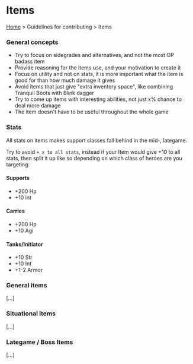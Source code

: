 # Items

[Home](../README.md) > Guidelines for contributing > Items

### General concepts
- Try to focus on sidegrades and alternatives, and not the most OP badass item
- Provide reasoning for the items use, and your motivation to create it
- Focus on utility and not on stats, it is more important what the item is good for than how much damage it gives
- Avoid items that just give "extra inventory space", like combining Tranquil Boots with Blink dagger
- Try to come up items with interesting abilities, not just x% chance to deal more damage
- The item doesn't have to be useful throughout the whole game

### Stats
All stats on items makes support classes fall behind in the mid-, lategame.

Try to avoid `+ x to all stats`, instead if your Item would give +10 to all stats, 
then split it up like so depending on which class of heroes are you targeting:

#### Supports
- +200 Hp
- +10 int

#### Carries
- +200 Hp
- +10 Agi

#### Tanks/Initiator
- +10 Str
- +10 Int
- +1-2 Armor

### General items

[...]

### Situational items

[...]

### Lategame / Boss Items

[...]
